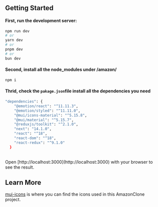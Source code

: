 
## Getting Started

#### First, run the development server:

```bash
npm run dev
# or
yarn dev
# or
pnpm dev
# or
bun dev
```

#### Second, install all the node_modules under /amazon/

```bash
npm i
```

#### Thrid, check the ```pakage.json```file install all the dependencies you need


```bash
"dependencies": {
    "@emotion/react": "^11.11.3",
    "@emotion/styled": "^11.11.0",
    "@mui/icons-material": "^5.15.8",
    "@mui/material": "^5.15.7",
    "@reduxjs/toolkit": "^2.1.0",
    "next": "14.1.0",
    "react": "^18",
    "react-dom": "^18",
    "react-redux": "^9.1.0"
  }
```

<br/>
Open [http://localhost:3000](http://localhost:3000) with your browser to see the result.

## Learn More

[mui-icons](https://mui.com/material-ui/) is where you can find the icons used in this AmazonClone project.





